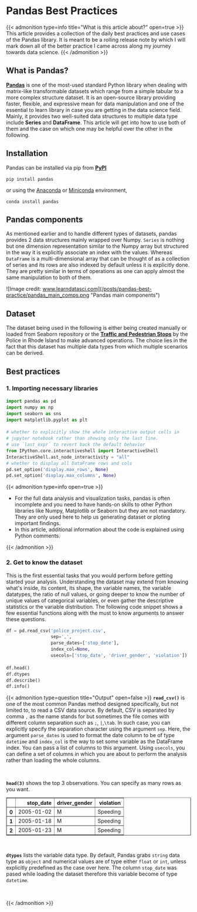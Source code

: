 # Pandas Best Practices


{{< admonition type=info title="What is this article about?" open=true >}}
This article provides a collection of the daily best practices and use cases of the Pandas library. It is meant to be a rolling release note by which I will mark down all of the better practice I came across along my journey towards data science. 
{{< /admonition >}}


<!--more-->

## What is Pandas?
**[Pandas](https://pandas.pydata.org/docs/getting_started/index.html)** is one of the most-used standard Python library when dealing with matrix-like transformable datasets which range from a simple tabular to a more complex structure dataset. It is an open-source library providing faster, flexible, and expressive mean for data manipulation and one of the essential to learn library in case you are getting in the data science field.<br> 
Mainly, it provides two well-suited data structures to multiple data type include **Series** and **DataFrame**. This article will get into how to use both of them and the case on which one may be helpful over the other in the following.


## Installation
Pandas can be installed via pip from **[PyPI](https://pypi.org/project/pandas/)**
```shell 
pip install pandas
```
or using the [Anaconda](https://docs.anaconda.com/anaconda/install/) or [Miniconda](https://docs.conda.io/en/latest/miniconda.html) environment,
```shell 
conda install pandas
```

## Pandas components
As mentioned earlier and to handle different types of datasets, pandas provides 2 data structures mainly wrapped over Numpy. `Series` is nothing but one dimension representation similar to the Numpy array but structured in the way it is explicitly associate an index with the values. Whereas `DataFrame` is a multi-dimensional array that can be thought of as a collection of series and its rows are also indexed by default unless it is explicitly done. They are pretty similar in terms of operations as one can apply almost the same manipulation to both of them. 

![Image credit: www.learndatasci.com](/posts/pandas-best-practice/pandas_main_comps.png "Pandas main components")


## Dataset
The dataset being used in the following is either being created manually or loaded from Seaborn repository or the **[Traffic and Pedestrian Stops](https://www.kaggle.com/faressayah/stanford-open-policing-project/notebooks)** by the Police in Rhode Island to make advanced operations. The choice lies in the fact that this dataset has multiple data types from which multiple scenarios can be derived.

## Best practices  

### 1. Importing necessary libraries 

```Python 
import pandas as pd 
import numpy as np
import seaborn as sns
import matplotlib.pyplot as plt 

# whether to explicitly show the whole interactive output cells in 
# jupyter notebook rather than showing only the last line.
# use `last_expr` to revert back the default behavior
from IPython.core.interactiveshell import InteractiveShell
InteractiveShell.ast_node_interactivity = "all"
# whether to display all DataFrame rows and cols 
pd.set_option('display.max_rows', None)
pd.set_option('display.max_columns', None)  
```
{{< admonition type=info open=true >}}
- For the full data analysis and visualization tasks, pandas is often incomplete and you need to have hands-on skills to other Python libraries like Numpy, Matplotlib or Seaborn but they are not mandatory. They are only used here to help us generating dataset or ploting important findings.
- In this article, additional information about the code is explained using Python comments.

{{< /admonition >}}



### 2. Get to know the dataset 
This is the first essential tasks that you would perform before getting started your analysis. Understanding the dataset may extend from knowing what's inside, its content, its shape, the variable names, the variable datatypes, the ratio of null values, or going deeper to know the number of unique values of categorical variables, or even gather the descriptive statistics or the variable distribution. The following code snippet shows a few essential functions along with the must to know arguments to answer these questions.   

```Python 
df = pd.read_csv('police_project.csv', 
                 sep=',', 
                 parse_dates=['stop_date'],
                 index_col=None,
                 usecols=['stop_date', 'driver_gender', 'violation'])

df.head()
df.dtypes
df.describe()
df.info()
```

{{< admonition type=question title="Output" open=false >}}
**`read_csv()`** is one of the most common Pandas method designed specifically, but not limited to, to read a CSV data source. By default, CSV is separated by comma `,` as the name stands for but sometimes the file comes with different column separation such as `;`, `|`,`\tab`. In such case, you can explicitly specify the separation character using the argument `sep`. Here, the argument `parse_dates` is used to format the date column to be of type `datetime` and `index_col` is the way to set some variable as the DataFrame index. You can pass a list of columns to this argument. Using `usecols`, you can define a set of columns in which you are about to perform the analysis rather than loading the whole columns.

<br>

**`head(3)`** shows the top 3 observations. You can specify as many rows as you want.  
<div>
<table border="1" class="dataframe">
  <thead>
    <tr style="text-align: right;">
      <th></th>
      <th>stop_date</th>
      <th>driver_gender</th>
      <th>violation</th>
    </tr>
  </thead>
  <tbody>
    <tr>
      <th>0</th>
      <td>2005-01-02</td>
      <td>M</td>
      <td>Speeding</td>
    </tr>
    <tr>
      <th>1</th>
      <td>2005-01-18</td>
      <td>M</td>
      <td>Speeding</td>
    </tr>
    <tr>
      <th>2</th>
      <td>2005-01-23</td>
      <td>M</td>
      <td>Speeding</td>
    </tr>
  </tbody>
</table>
</div>

<br>

**`dtypes`** lists the variable data type. By default, Pandas grabs `string` data type as `object` and numerical values are of type either `float` or `int`, unless explicitly predefined as the case over here. The column `stop_date` was pased while loading the dataset therefore this variable become of type `datetime`.

<br> 




{{< /admonition >}} 










